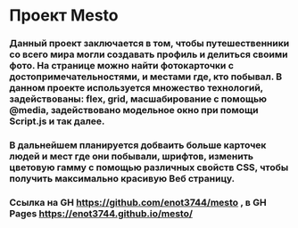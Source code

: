 # Проект **Mesto**

### Данный проект заключается в том, чтобы путешественники со всего мира могли создавать профиль и делиться своими фото. На странице можно найти фотокарточки с достопримечательностями, и местами где, кто побывал. В данном проекте используется множество технологий, задействованы: flex, grid, масшабирование с помощью @media, задействовано модельное окно при помощи Script.js и так далее.
### В дальнейшем планируется добваить больше карточек людей и мест где они побывали, шрифтов, изменить цветовую гамму с помощью различных свойств CSS, чтобы получить максимально красивую Веб страницу.
### Ссылка на GH https://github.com/enot3744/mesto , в GH Pages https://enot3744.github.io/mesto/
